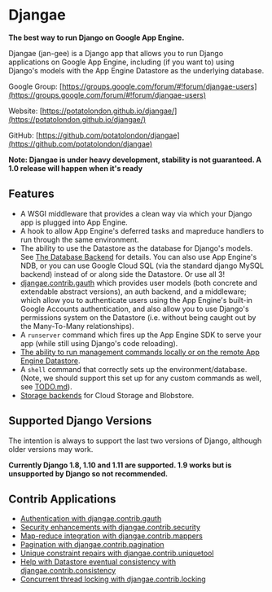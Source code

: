 # Djangae

**The best way to run Django on Google App Engine.**

Djangae (jan-gee) is a Django app that allows you to run Django applications on Google App Engine, including (if you
want to) using Django's models with the App Engine Datastore as the underlying database.

Google Group: [https://groups.google.com/forum/#!forum/djangae-users](https://groups.google.com/forum/#!forum/djangae-users)

Website: [https://potatolondon.github.io/djangae/](https://potatolondon.github.io/djangae/)

GitHub: [https://github.com/potatolondon/djangae](https://github.com/potatolondon/djangae)

**Note: Djangae is under heavy development, stability is not guaranteed. A 1.0 release will happen when it's ready**

## Features

* A WSGI middleware that provides a clean way via which your Django app is plugged into App Engine.
* A hook to allow App Engine's deferred tasks and mapreduce handlers to run through the same environment.
* The ability to use the Datastore as the database for Django's models.  See [The Database Backend](db_backend.md) for details.
  You can also use App Engine's NDB, or you can use Google Cloud SQL (via the standard django MySQL backend) instead of
  or along side the Datastore. Or use all 3!
* [djangae.contrib.gauth](gauth.md) which provides user models (both concrete and extendable abstract versions), an auth backend, and a middleware; which allow you to authenticate users using the App Engine's built-in Google Accounts authentication, and also allow you to use Django's permissions system on the Datastore (i.e. without being caught out by the Many-To-Many relationships).
* A `runserver` command which fires up the App Engine SDK to serve your app (while still using Django's code reloading).
* [The ability to run management commands locally or on the remote App Engine Datastore](sandbox.md).
* A `shell` command that correctly sets up the environment/database. (Note, we should support this set up for any custom commands as well, see [TODO.md](https://github.com/potatolondon/djangae/blob/master/TODO.md)).
* [Storage backends](storage.md) for Cloud Storage and Blobstore.

## Supported Django Versions

The intention is always to support the last two versions of Django, although older versions may work.

**Currently Django 1.8, 1.10 and 1.11 are supported. 1.9 works but is unsupported by Django so not recommended.**

## Contrib Applications

 - [Authentication with djangae.contrib.gauth](gauth.md)
 - [Security enhancements with djangae.contrib.security](security.md)
 - [Map-reduce integration with djangae.contrib.mappers](mappers.md)
 - [Pagination with djangae.contrib.pagination](pagination.md)
 - [Unique constraint repairs with djangae.contrib.uniquetool](uniquetool.md)
 - [Help with Datastore eventual consistency with djangae.contrib.consistency](consistency.md)
 - [Concurrent thread locking with djangae.contrib.locking](locking.md)
